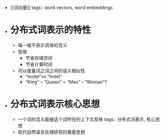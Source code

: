 - [[词向量]]
  tags:: word vectors, word embeddings
- # 分布式词表示的特性
	- 每一维不表示具体的含义
	- 低维
		- 节省存储空间
		- 节省计算时间
	- 可以度量词之词之间的语义相似性
		- “motel”vs “hotel”
		- “King” – “Queen” = “Man” – “Woman”?
- # 分布式词表示核心思想
	- 一个词的含义能被这个词所在的上下文反映
	  tags:: 分布式词表示, 核心思想
	- 现代自然语言处理研究的奠基思想